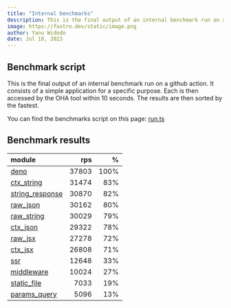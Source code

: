 ```yaml
---
title: "Internal benchmarks"
description: This is the final output of an internal benchmark run on a github action
image: https://fastro.dev/static/image.png
author: Yanu Widodo
date: Jul 10, 2023
---
```


## Benchmark script

This is the final output of an internal benchmark run on a github action. It consists of a simple application for a specific purpose. Each is then accessed by the OHA tool within 10 seconds. The results are then sorted by the fastest.

You can find the benchmarks script on this page: [run.ts](https://github.com/fastrodev/fastro/blob/main/bench/run.ts)

## Benchmark results


| module                                                                                       |   rps |    % |
| :------------------------------------------------------------------------------------------- | ----: | ---: |
| [deno](https://github.com/fastrodev/fastro/blob/main/examples/deno.ts)                       | 37803 | 100% |
| [ctx_string](https://github.com/fastrodev/fastro/blob/main/examples/ctx_string.ts)           | 31474 |  83% |
| [string_response](https://github.com/fastrodev/fastro/blob/main/examples/string_response.ts) | 30870 |  82% |
| [raw_json](https://github.com/fastrodev/fastro/blob/main/examples/raw_json.ts)               | 30162 |  80% |
| [raw_string](https://github.com/fastrodev/fastro/blob/main/examples/raw_string.ts)           | 30029 |  79% |
| [ctx_json](https://github.com/fastrodev/fastro/blob/main/examples/ctx_json.ts)               | 29322 |  78% |
| [raw_jsx](https://github.com/fastrodev/fastro/blob/main/examples/raw_jsx.tsx)                | 27278 |  72% |
| [ctx_jsx](https://github.com/fastrodev/fastro/blob/main/examples/ctx_jsx.tsx)                | 26808 |  71% |
| [ssr](https://github.com/fastrodev/fastro/blob/main/examples/ssr.ts)                         | 12648 |  33% |
| [middleware](https://github.com/fastrodev/fastro/blob/main/examples/middleware.ts)           | 10024 |  27% |
| [static_file](https://github.com/fastrodev/fastro/blob/main/examples/static_file.ts)         |  7033 |  19% |
| [params_query](https://github.com/fastrodev/fastro/blob/main/examples/params_query.ts)       |  5096 |  13% |